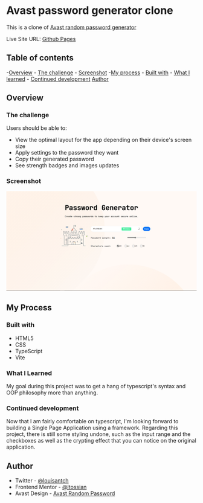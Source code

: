 # Avast password generator clone

This is a clone of [Avast random password generator](https://www.avast.com/random-password-generator#pc)

Live Site URL: [Github Pages](https://ltossian.github.io/password-generator/)

## Table of contents

-[Overview](#overview)
    - [The challenge](#the-challenge)
    - [Screenshot](#screenshot)
-[My process](#my-process)
    - [Built with](#built-with)
    - [What I learned](#what-i-learned)
    - [Continued development](#continued-development)
[Author](#author)

## Overview

### The challenge

Users should be able to:
 
- View the optimal layout for the app depending on their device's screen size
- Apply settings to the password they want
- Copy their generated password
- See strength badges and images updates

### Screenshot

![](assets/Capture.PNG)

## My Process

### Built with

- HTML5
- CSS
- TypeScript
- Vite

### What I Learned

My goal during this project was to get a hang of typescript's syntax and OOP philosophy more than anything. 

### Continued development

Now that I am fairly comfortable on typescript, I'm looking forward to building a Single Page Application using a framework.
Regarding this project, there is still some styling undone, such as the input range and the checkboxes as well as the crypting effect that you  can notice on the original application.

## Author

- Twitter - [@louisantch](https://www.twitter.com/louisantch)
- Frontend Mentor - [@ltossian](https://www.frontendmentor.io/profile/ltossian)
- Avast Design - [Avast Random Password](https://www.avast.com/random-password-generator#pc)